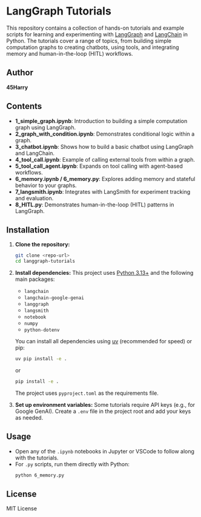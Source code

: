 # LangGraph Tutorials

This repository contains a collection of hands-on tutorials and example scripts for learning and experimenting with [LangGraph](https://github.com/langchain-ai/langgraph) and [LangChain](https://github.com/langchain-ai/langchain) in Python. The tutorials cover a range of topics, from building simple computation graphs to creating chatbots, using tools, and integrating memory and human-in-the-loop (HITL) workflows.

## Author

**45Harry**

## Contents

- **1_simple_graph.ipynb**: Introduction to building a simple computation graph using LangGraph.
- **2_graph_with_condition.ipynb**: Demonstrates conditional logic within a graph.
- **3_chatbot.ipynb**: Shows how to build a basic chatbot using LangGraph and LangChain.
- **4_tool_call.ipynb**: Example of calling external tools from within a graph.
- **5_tool_call_agent.ipynb**: Expands on tool calling with agent-based workflows.
- **6_memory.ipynb / 6_memory.py**: Explores adding memory and stateful behavior to your graphs.
- **7_langsmith.ipynb**: Integrates with LangSmith for experiment tracking and evaluation.
- **8_HITL.py**: Demonstrates human-in-the-loop (HITL) patterns in LangGraph.

## Installation

1. **Clone the repository:**
   ```bash
   git clone <repo-url>
   cd langgraph-tutorials
   ```

2. **Install dependencies:**
   This project uses [Python 3.13+](https://www.python.org/downloads/) and the following main packages:
   - `langchain`
   - `langchain-google-genai`
   - `langgraph`
   - `langsmith`
   - `notebook`
   - `numpy`
   - `python-dotenv`

   You can install all dependencies using [uv](https://github.com/astral-sh/uv) (recommended for speed) or pip:
   ```bash
   uv pip install -e .
   ```
   or
   ```bash
   pip install -e .
   ```

   The project uses `pyproject.toml` as the requirements file.

3. **Set up environment variables:**
   Some tutorials require API keys (e.g., for Google GenAI). Create a `.env` file in the project root and add your keys as needed.

## Usage

- Open any of the `.ipynb` notebooks in Jupyter or VSCode to follow along with the tutorials.
- For `.py` scripts, run them directly with Python:
  ```bash
  python 6_memory.py
  ```

## License

MIT License

